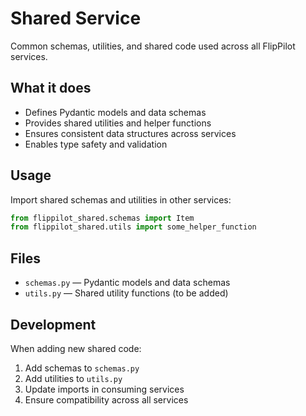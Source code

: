 # Shared Service

Common schemas, utilities, and shared code used across all FlipPilot services.

## What it does

- Defines Pydantic models and data schemas
- Provides shared utilities and helper functions
- Ensures consistent data structures across services
- Enables type safety and validation

## Usage

Import shared schemas and utilities in other services:

```python
from flippilot_shared.schemas import Item
from flippilot_shared.utils import some_helper_function
```

## Files

- `schemas.py` — Pydantic models and data schemas
- `utils.py` — Shared utility functions (to be added)

## Development

When adding new shared code:
1. Add schemas to `schemas.py`
2. Add utilities to `utils.py`
3. Update imports in consuming services
4. Ensure compatibility across all services
